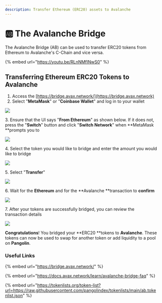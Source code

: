 ```yaml
---
description: Transfer Ethereum (ERC20) assets to Avalanche
---
```


# 🆎 The Avalanche Bridge

The Avalanche Bridge (AB) can be used to transfer ERC20 tokens from Ethereum to Avalanche's C-Chain and vice versa.

{% embed url="https://youtu.be/RLnNMfINwS0" %}

## Transferring Ethereum ERC20 Tokens to Avalanche

1. Access the [https://bridge.avax.network/](https://bridge.avax.network)
2. Select "**MetaMask**" or "**Coinbase Wallet**" and log in to your wallet

![](../.gitbook/assets/bridge1.png)

3\. Ensure that the UI says "**From Ethereum**" as shown below. If it does not, press the "**Switch**" button and click "**Switch Network**" when **MetaMask **prompts you to

![](../.gitbook/assets/bridge2.png)

4\. Select the token you would like to bridge and enter the amount you would like to bridge

![](../.gitbook/assets/bridge3.png)

5\. Select "**Transfer**"

![](../.gitbook/assets/bridge4.png)

6\. Wait for the **Ethereum** and for the **Avalanche **transaction to **confirm**

![](../.gitbook/assets/bridge5.png)

7\. After your tokens are successfully bridged, you can review the transaction details

![](../.gitbook/assets/bridge6.png)

**Congratulations**! You bridged your **ERC20 **tokens to **Avalanche**. These tokens can now be used to swap for another token or add liquidity to a pool on **Pangolin**.

### Useful Links

{% embed url="https://bridge.avax.network/" %}

{% embed url="https://docs.avax.network/learn/avalanche-bridge-faq" %}

{% embed url="https://tokenlists.org/token-list?url=https://raw.githubusercontent.com/pangolindex/tokenlists/main/ab.tokenlist.json" %}




